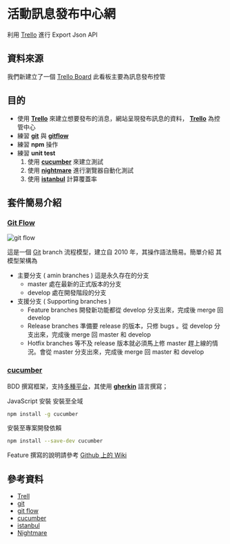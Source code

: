 # 活動訊息發布中心網

利用 [Trello](https://trello.com) 進行 Export Json API

## 資料來源

我們新建立了一個 [Trello Board](https://trello.com/b/y3bYmx6f/postnews) 此看板主要為訊息發布控管

## 目的

- 使用 **[Trello][1]** 來建立想要發布的消息，網站呈現發布訊息的資料， **[Trello][1]** 為控管中心
- 練習 [**git**][2] 與 [**gitflow**][3]
- 練習 **npm** 操作
- 練習 **unit test**
  1. 使用 **[cucumber][4]** 來建立測試
  1. 使用 [**nightmare**][6] 進行瀏覽器自動化測試
  1. 使用 [**istanbul**][5] 計算覆蓋率

## 套件簡易介紹

### [**Git Flow**][3]

![git flow](http://nvie.com/img/git-model@2x.png)

這是一個 [Git][2] branch 流程模型，建立自 2010 年，其操作語法簡易。簡單介紹
其模型架構為

- 主要分支 ( amin branches )
  這是永久存在的分支
  - master
    處在最新的正式版本的分支
  - develop
    處在開發階段的分支
- 支援分支 ( Supporting branches )
  - Feature branches
    開發新功能都從 develop 分支出來，完成後 merge 回 develop
  - Release branches
    準備要 release 的版本，只修 bugs 。從 develop 分支出來，完成後 merge 回 master 和 develop
  - Hotfix branches
    等不及 release 版本就必須馬上修 master 趕上線的情況。會從 master 分支出來，完成後 merge 回 master 和 develop

### [**cucumber**][4]

BDD 撰寫框架，支持[多種平台](https://cucumber.io/docs)，其使用 **[gherkin][7]** 語言撰寫；

JavaScript 安裝
安裝至全域

``` bash
npm install -g cucumber
```

安裝至專案開發依賴

``` bash
npm install --save-dev cucumber
```

Feature 撰寫的說明請參考 [Github 上的 Wiki](https://github.com/cucumber/cucumber/wiki/A-Table-Of-Content)

## 參考資料

- [Trell][1]
- [git][2]
- [git flow][3]
- [cucumber][4]
- [istanbul][5]
- [Nightmare][6]

[1]: https://trello.com/
[2]: https://git-scm.com/
[3]: http://nvie.com/posts/a-successful-git-branching-model/
[4]: https://cucumber.io/
[5]: https://istanbul.js.org/
[6]: https://github.com/segmentio/nightmare
[7]: https://github.com/cucumber-attic/gherkin